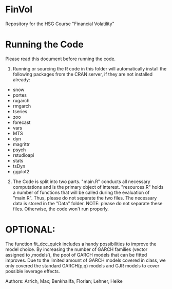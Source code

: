 # FinVol
Repository for the HSG Course "Financial Volatility"


# Running the Code

Please read this document before running the code.
1. Running or sourcing the R code in this folder will automatically install the following packages from the CRAN server, if they are not installed already:

- snow
- portes
- rugarch
- rmgarch
- tseries
- zoo
- forecast
- vars
- MTS
- dyn
- magrittr
- psych  
- rstudioapi
- stats
- tsDyn
- ggplot2


2. The Code is split into two parts. "main.R" conducts all necessary computations and is the primary object of interest. "resources.R" holds a number of functions that will be called during the evaluation of "main.R". Thus, please do not separate the two files. The necessary data is stored in the "Data" folder. NOTE: please do not separate these files. Otherwise, the code won't run properly.





# OPTIONAL:

The function fit_dcc_quick includes a handy possibilities to improve the model choice. By increasing the number of GARCH families (vector assigned to ‚models‘), the pool of GARCH models that can be fitted improves. 
Due to the limited amount of GARCH models covered in class, we only covered the standard GARCH(p,q) models and GJR models to cover possible leverage effects.

Authors: Arrich, Max; Benkhalifa, Florian; Lehner, Heike

